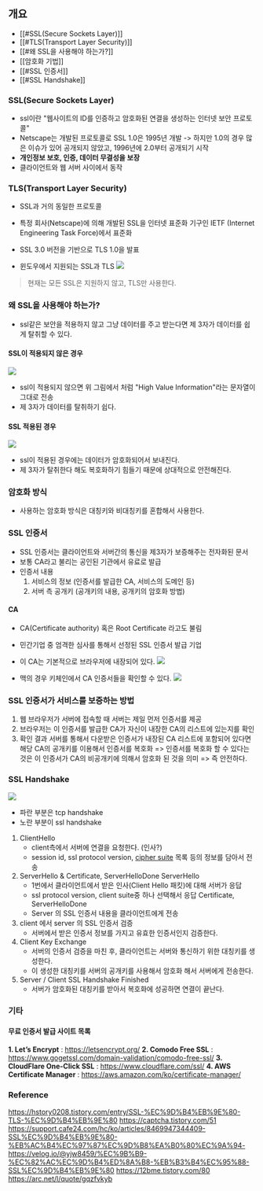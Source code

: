 ## 개요
- [[#SSL(Secure Sockets Layer)]] 
- [[#TLS(Transport Layer Security)]]
- [[#왜 SSL을 사용해야 하는가?]]
- [[암호화 기법]]
- [[#SSL 인증서]]
- [[#SSL Handshake]]

### SSL(Secure Sockets Layer)
- ssl이란 "웹사이트의 ID를 인증하고 암호화된 연결을 생성하는 인터넷 보안 프로토콜"
- Netscape는 개발된 프로토콜로 SSL 1.0은 1995년 개발
	-> 하지만 1.0의 경우 많은 이슈가 있어 공개되지 않았고, 1996년에 2.0부터 공개되기 시작
- **개인정보 보호, 인증, 데이터 무결성을 보장**
- 클라이언트와 웹 서버 사이에서 동작

### TLS(Transport Layer Security)
- SSL과 거의 동일한 프로토콜
- 특정 회사(Netscape)에 의해 개발된 SSL을 인터넷 표준화 기구인 IETF (Internet Engineering Task Force)에서 표준화
- SSL 3.0 버전을 기반으로 TLS 1.0을 발표


- 윈도우에서 지원되는 SSL과 TLS
![](https://sunnnyimg.s3.ap-northeast-2.amazonaws.com/SSL%2CTLS%20/%20%EC%8A%A4%ED%81%AC%EB%A6%B0%EC%83%B7%202023-01-06%20%EC%98%A4%ED%9B%84%206.47.29.png)

> 현재는 모든 SSL은 지원하지 않고, TLS만 사용한다.

### 왜 SSL을 사용해야 하는가?
- ssl같은 보안을 적용하지 않고 그냥 데이터를 주고 받는다면 제 3자가 데이터를 쉽게 탈취할 수 있다.
#### SSL이 적용되지 않은 경우
![](https://sunnnyimg.s3.ap-northeast-2.amazonaws.com/SSL%2CTLS%20/%20plainText.png)
- ssl이 적용되지 않으면 위 그림에서 처럼 "High Value Information"라는 문자열이 그대로 전송
- 제 3자가 데이터를 탈취하기 쉽다.

#### SSL 적용된 경우
![](https://sunnnyimg.s3.ap-northeast-2.amazonaws.com/SSL%2CTLS%20/%20Pasted%20image%2020231229115752.png)
- ssl이 적용된 경우에는 데이터가 암호화되어서 보내진다.
- 제 3자가 탈취한다 해도 복호화하기 힘들기 때문에 상대적으로 안전해진다.

### 암호화 방식
- 사용하는 암호화 방식은 대칭키와 비대칭키를 혼합해서 사용한다.

### SSL 인증서
- SSL 인증서는 클라이언트와 서버간의 통신을 제3자가 보증해주는 전자화된 문서
- 보통 CA라고 불리는 공인된 기관에서 유료로 발급
- 인증서 내용
	1. 서비스의 정보 (인증서를 발급한 CA, 서비스의 도메인 등)
	2. 서버 측 공개키 (공개키의 내용, 공개키의 암호화 방법)

#### CA
- CA(Certificate authority) 혹은 Root Certificate 라고도 불림
- 민간기업 중 엄격한 심사를 통해서 선정된 SSL 인증서 발급 기업
- 이 CA는 기본적으로 브라우저에 내장되어 있다.
![](https://sunnnyimg.s3.ap-northeast-2.amazonaws.com/SSL%2CTLS%20/%20%EC%8A%A4%ED%81%AC%EB%A6%B0%EC%83%B7%202023-12-29%20%EC%98%A4%ED%9B%84%203.26.42.png)
 
- 맥의 경우 키체인에서 CA 인증서들을 확인할 수 있다.
![](https://sunnnyimg.s3.ap-northeast-2.amazonaws.com/SSL%2CTLS%20/%20%EC%8A%A4%ED%81%AC%EB%A6%B0%EC%83%B7%202023-12-29%20%EC%98%A4%ED%9B%84%203.25.04.png)

### SSL 인증서가 서비스를 보증하는 방법
1. 웹 브라우저가 서버에 접속할 때 서버는 제일 먼저 인증서를 제공
2. 브라우저는 이 인증서를 발급한 CA가 자신이 내장한 CA의 리스트에 있는지를 확인
3. 확인 결과 서버를 통해서 다운받은 인증서가 내장된 CA 리스트에 포함되어 있다면 해당 CA의 공개키를 이용해서 인증서를 복호화
=> 인증서를 복호화 할 수 있다는 것은 이 인증서가 CA의 비공개키에 의해서 암호화 된 것을 의미
=> 즉 안전하다.

### SSL Handshake
![](https://sunnnyimg.s3.ap-northeast-2.amazonaws.com/SSL%2CTLS%20/%20Pasted%20image%2020231229160000.png)
- 파란 부분은 tcp handshake
- 노란 부분이 ssl handshake

1. ClientHello
   - client측에서 서버에 연결을 요청한다. (인사?)
   - session id, ssl protocol version, [cipher suite](https://ko.wikipedia.org/wiki/%EC%95%94%ED%98%B8%ED%99%94_%EC%8A%A4%EC%9C%84%ED%8A%B8) 목록 등의 정보를 담아서 전송
2. ServerHello & Certificate, ServerHelloDone
   ServerHello
   - 1번에서 클라이언트에서 받은 인사(Client Hello 패킷)에 대해 서버가 응답
   - ssl protocol version, client suite중 하나 선택해서 응답
   Certificate, ServerHelloDone
   - Server 의 SSL 인증서 내용을 클라이언트에게 전송
3. client 에서 server 의 SSL 인증서 검증
   - 서버에서 받은 인증서 정보를 가지고 유효한 인증서인지 검증한다.
4. Client Key Exchange
   - 서버의 인증서 검증을 마친 후, 클라이언트는 서버와 통신하기 위한 대칭키를 생성한다.
   - 이 생성한 대칭키를 서버의 공개키를 사용해서 암호화 해서 서버에게 전송한다.
5. Server / Client SSL Handshake Finished
   - 서버가 암호화된 대칭키를 받아서 복호화에 성공하면 연결이 끝난다.




### 기타
#### 무료 인증서 발급 사이트 목록
**1. Let’s Encrypt** : https://letsencrypt.org/
**2. Comodo Free SSL** : https://www.gogetssl.com/domain-validation/comodo-free-ssl/
**3. CloudFlare One-Click SSL** : https://www.cloudflare.com/ssl/
**4. AWS Certificate Manager** : https://aws.amazon.com/ko/certificate-manager/


### Reference
https://hstory0208.tistory.com/entry/SSL-%EC%9D%B4%EB%9E%80-TLS-%EC%9D%B4%EB%9E%80
https://captcha.tistory.com/51
https://support.cafe24.com/hc/ko/articles/8469947344409-SSL%EC%9D%B4%EB%9E%80-%EB%AC%B4%EC%97%87%EC%9D%B8%EA%B0%80%EC%9A%94-
https://velog.io/@yjw8459/%EC%9B%B9-%EC%82%AC%EC%9D%B4%ED%8A%B8-%EB%B3%B4%EC%95%88-SSL%EC%9D%B4%EB%9E%80
https://12bme.tistory.com/80
https://arc.net/l/quote/gqzfvkyb
